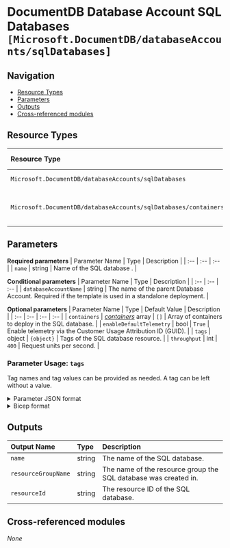 # DocumentDB Database Account SQL Databases `[Microsoft.DocumentDB/databaseAccounts/sqlDatabases]`

## Navigation

- [Resource Types](#Resource-Types)
- [Parameters](#Parameters)
- [Outputs](#Outputs)
- [Cross-referenced modules](#Cross-referenced-modules)

## Resource Types

| Resource Type | API Version |
| :-- | :-- |
| `Microsoft.DocumentDB/databaseAccounts/sqlDatabases` | [2021-06-15](https://docs.microsoft.com/en-us/azure/templates/Microsoft.DocumentDB/2021-06-15/databaseAccounts/sqlDatabases) |
| `Microsoft.DocumentDB/databaseAccounts/sqlDatabases/containers` | [2021-07-01-preview](https://docs.microsoft.com/en-us/azure/templates/Microsoft.DocumentDB/2021-07-01-preview/databaseAccounts/sqlDatabases/containers) |

## Parameters

**Required parameters**
| Parameter Name | Type | Description |
| :-- | :-- | :-- |
| `name` | string | Name of the SQL database . |

**Conditional parameters**
| Parameter Name | Type | Description |
| :-- | :-- | :-- |
| `databaseAccountName` | string | The name of the parent Database Account. Required if the template is used in a standalone deployment. |

**Optional parameters**
| Parameter Name | Type | Default Value | Description |
| :-- | :-- | :-- | :-- |
| `containers` | _[containers](containers/readme.md)_ array | `[]` | Array of containers to deploy in the SQL database. |
| `enableDefaultTelemetry` | bool | `True` | Enable telemetry via the Customer Usage Attribution ID (GUID). |
| `tags` | object | `{object}` | Tags of the SQL database resource. |
| `throughput` | int | `400` | Request units per second. |


### Parameter Usage: `tags`

Tag names and tag values can be provided as needed. A tag can be left without a value.

<details>

<summary>Parameter JSON format</summary>

```json
"tags": {
    "value": {
        "Environment": "Non-Prod",
        "Contact": "test.user@testcompany.com",
        "PurchaseOrder": "1234",
        "CostCenter": "7890",
        "ServiceName": "DeploymentValidation",
        "Role": "DeploymentValidation"
    }
}
```

</details>

<details>

<summary>Bicep format</summary>

```bicep
tags: {
    Environment: 'Non-Prod'
    Contact: 'test.user@testcompany.com'
    PurchaseOrder: '1234'
    CostCenter: '7890'
    ServiceName: 'DeploymentValidation'
    Role: 'DeploymentValidation'
}
```

</details>
<p>

## Outputs

| Output Name | Type | Description |
| :-- | :-- | :-- |
| `name` | string | The name of the SQL database. |
| `resourceGroupName` | string | The name of the resource group the SQL database was created in. |
| `resourceId` | string | The resource ID of the SQL database. |

## Cross-referenced modules

_None_
